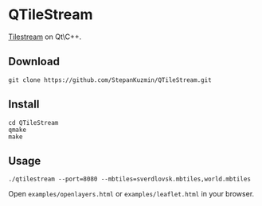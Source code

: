QTileStream
=========

[Tilestream](https://github.com/mapbox/tilestream) on Qt\C++.

Download
--------

    git clone https://github.com/StepanKuzmin/QTileStream.git


Install
-------

    cd QTileStream
    qmake
    make

Usage
-----

    ./qtilestream --port=8080 --mbtiles=sverdlovsk.mbtiles,world.mbtiles

Open `examples/openlayers.html` or `examples/leaflet.html` in your browser.
